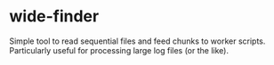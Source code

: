 wide-finder
===========

Simple tool to read sequential files and feed chunks to worker scripts. Particularly useful for processing large log files (or the like).
